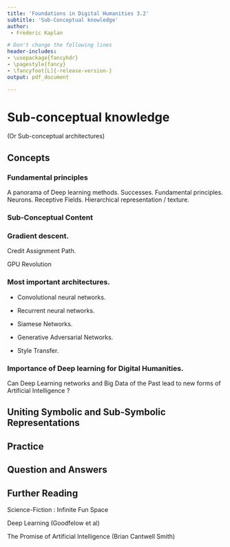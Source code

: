 ```yaml
---
title: 'Foundations in Digital Humanities 3.2'
subtitle: 'Sub-Conceptual knowledge'
author:
 - Frederic Kaplan

# Don't change the following lines
header-includes:
- \usepackage{fancyhdr}
- \pagestyle{fancy}
- \fancyfoot[L]{-release-version-}
output: pdf_document

---
```


# Sub-conceptual knowledge

(Or Sub-conceptual architectures)

## Concepts

### Fundamental principles

A panorama of Deep learning methods. Successes. Fundamental principles. Neurons. Receptive Fields. Hierarchical representation / texture.

### Sub-Conceptual Content



###  Gradient descent. 

Credit Assignment Path. 



GPU Revolution 

### Most important architectures. 

- Convolutional neural networks. 

- Recurrent neural networks. 

- Siamese Networks. 

- Generative Adversarial Networks. 

- Style Transfer. 

### Importance of Deep learning for Digital Humanities. 

 Can Deep Learning networks and Big Data of the Past lead to new forms of Artificial Intelligence ?

## Uniting Symbolic and Sub-Symbolic Representations

## Practice

## Question and Answers 



## Further Reading

Science-Fiction : Infinite Fun Space

Deep Learning (Goodfelow et al)

The Promise of Artificial Intelligence (Brian Cantwell Smith)